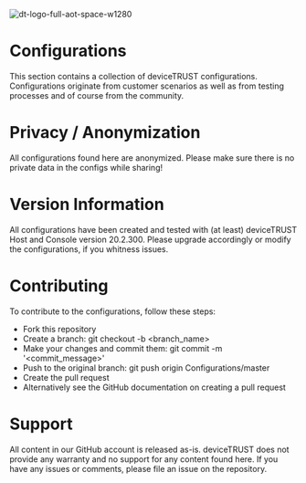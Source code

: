 ![dt-logo-full-aot-space-w1280](https://user-images.githubusercontent.com/83282694/116271495-5219b100-a780-11eb-9e1a-f929d2e3cbdc.png)
# Configurations
This section contains a collection of deviceTRUST configurations. Configurations originate from customer scenarios as well as from testing processes and of course from the community. 

# Privacy / Anonymization
All configurations found here are anonymized. Please make sure there is no private data in the configs while sharing!

# Version Information
All configurations have been created and tested with (at least) deviceTRUST Host and Console version 20.2.300. Please upgrade accordingly or modify the configurations, if you whitness issues.

# Contributing
To contribute to the configurations, follow these steps:

- Fork this repository
- Create a branch: git checkout -b <branch_name>
- Make your changes and commit them: git commit -m '<commit_message>'
- Push to the original branch: git push origin Configurations/master
- Create the pull request
- Alternatively see the GitHub documentation on creating a pull request

# Support
All content in our GitHub account is released as-is. deviceTRUST does not provide any warranty and no support for any content found here. If you have any issues or comments, please file an issue on the repository.
